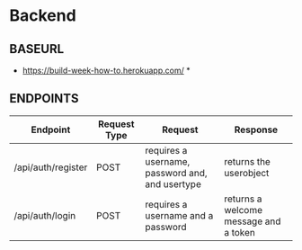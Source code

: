 # Backend

## BASEURL

- https://build-week-how-to.herokuapp.com/ \*

## ENDPOINTS

| Endpoint           | Request Type | Request                                         | Response                              |
| ------------------ | ------------ | ----------------------------------------------- | ------------------------------------- |
| /api/auth/register | POST         | requires a username, password and, and usertype | returns the userobject                |
| /api/auth/login    | POST         | requires a username and a password              | returns a welcome message and a token |
